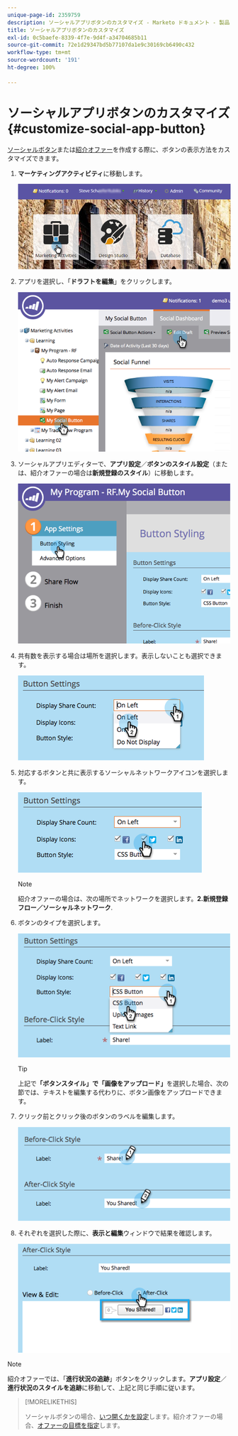 ```yaml
---
unique-page-id: 2359759
description: ソーシャルアプリボタンのカスタマイズ - Marketo ドキュメント - 製品ドキュメント
title: ソーシャルアプリボタンのカスタマイズ
exl-id: 0c5baefe-8339-4f7e-9d4f-a34704685b11
source-git-commit: 72e1d29347bd5b77107da1e9c30169cb6490c432
workflow-type: tm+mt
source-wordcount: '191'
ht-degree: 100%

---
```


# ソーシャルアプリボタンのカスタマイズ {#customize-social-app-button}

[ソーシャルボタン](/help/marketo/product-docs/demand-generation/landing-pages/free-form-landing-pages/add-a-social-button-to-a-free-form-landing-page.md)または[紹介オファー](/help/marketo/product-docs/demand-generation/social/referral-offers/create-a-referral-offer.md)を作成する際に、ボタンの表示方法をカスタマイズできます。

1. **マーケティングアクティビティ**&#x200B;に移動します。

   ![](assets/login-marketing-activities.png)

1. アプリを選択し、「**ドラフトを編集**」をクリックします。

   ![](assets/image2014-9-23-17-3a3-3a34.png)

1. ソーシャルアプリエディターで、**アプリ設定**／**ボタンのスタイル設定**（または、紹介オファーの場合は&#x200B;**新規登録のスタイル**）に移動します。

   ![](assets/image2014-9-23-17-3a3-3a57.png)

1. 共有数を表示する場合は場所を選択します。表示しないことも選択できます。

   ![](assets/image2014-9-23-17-3a4-3a10.png)

1. 対応するボタンと共に表示するソーシャルネットワークアイコンを選択します。

   ![](assets/image2014-9-23-17-3a4-3a22.png)

   >[!NOTE]
   >
   >紹介オファーの場合は、次の場所でネットワークを選択します。**2.新規登録フロー／ソーシャルネットワーク**.

1. ボタンのタイプを選択します。

   ![](assets/image2014-9-23-17-3a4-3a50.png)

   >[!TIP]
   >
   >上記で&#x200B;**「ボタンスタイル」で「画像をアップロード」**&#x200B;を選択した場合、次の節では、テキストを編集する代わりに、ボタン画像をアップロードできます。

1. クリック前とクリック後のボタンのラベルを編集します。

   ![](assets/image2014-9-23-17-3a5-3a30.png)

1. それぞれを選択した際に、**表示と編集**&#x200B;ウィンドウで結果を確認します。

   ![](assets/image2014-9-23-17-3a5-3a42.png)

>[!NOTE]
>
>紹介オファーでは、「**進行状況の追跡**」ボタンをクリックします。**アプリ設定**／**進行状況のスタイルを追跡**&#x200B;に移動して、上記と同じ手順に従います。

>[!MORELIKETHIS]
>
>ソーシャルボタンの場合、[いつ開くかを設定](/help/marketo/product-docs/demand-generation/social/configuring-social-actions/configure-when-social-button-opens.md)します。紹介オファーの場合、[オファーの目標を指定](/help/marketo/product-docs/demand-generation/social/referral-offers/specify-goal-for-referral-offer.md)します。
